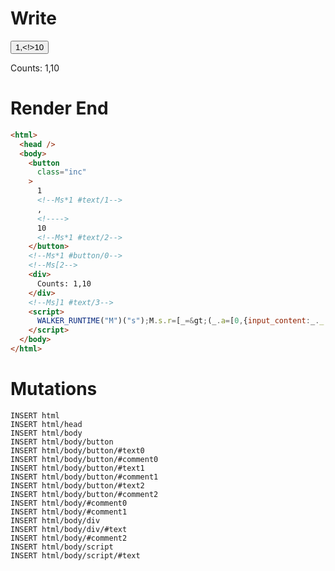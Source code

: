 # Write
  <button class=inc>1<!--Ms*1 #text/1-->,<!>10<!--Ms*1 #text/2--></button><!--Ms*1 #button/0--><!--Ms[2--><div>Counts: 1,10</div><!--Ms]1 #text/3--><script>WALKER_RUNTIME("M")("s");M.s.r=[_=>(_.a=[0,{input_content:_._.$compat_renderBody,x:1,y:10}]),"__tests__/components/custom-tag.marko_0_x_y",1];M.s.w()</script>

# Render End
```html
<html>
  <head />
  <body>
    <button
      class="inc"
    >
      1
      <!--Ms*1 #text/1-->
      ,
      <!---->
      10
      <!--Ms*1 #text/2-->
    </button>
    <!--Ms*1 #button/0-->
    <!--Ms[2-->
    <div>
      Counts: 1,10
    </div>
    <!--Ms]1 #text/3-->
    <script>
      WALKER_RUNTIME("M")("s");M.s.r=[_=&gt;(_.a=[0,{input_content:_._.$compat_renderBody,x:1,y:10}]),"__tests__/components/custom-tag.marko_0_x_y",1];M.s.w()
    </script>
  </body>
</html>
```

# Mutations
```
INSERT html
INSERT html/head
INSERT html/body
INSERT html/body/button
INSERT html/body/button/#text0
INSERT html/body/button/#comment0
INSERT html/body/button/#text1
INSERT html/body/button/#comment1
INSERT html/body/button/#text2
INSERT html/body/button/#comment2
INSERT html/body/#comment0
INSERT html/body/#comment1
INSERT html/body/div
INSERT html/body/div/#text
INSERT html/body/#comment2
INSERT html/body/script
INSERT html/body/script/#text
```